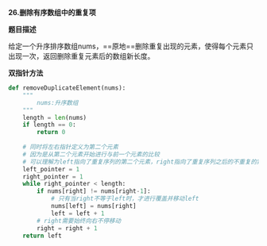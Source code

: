**26.删除有序数组中的重复项**



**题目描述**

给定一个升序排序数组nums，==原地==删除重复出现的元素，使得每个元素只出现一次，返回删除重复元素后的数组新长度。



**双指针方法**

```python
def removeDuplicateElement(nums):
    """
    	nums:升序数组
    """
    length = len(nums)
    if length == 0:
        return 0
    
    # 同时将左右指针定义为第二个元素
    # 因为是从第二个元素开始进行与前一个元素的比较
    # 可以理解为left指向了重复序列的第二个元素，right指向了重复序列之后的不重复的第一个元素
    left_pointer = 1
    right_pointer = 1
    while right_pointer < length:
        if nums[right] != nums[right-1]:
            # 只有当right不等于left时，才进行覆盖并移动left
            nums[left] = nums[right]
            left = left + 1
        # right需要始终向右不停移动
        right = right + 1 
	return left 
```

